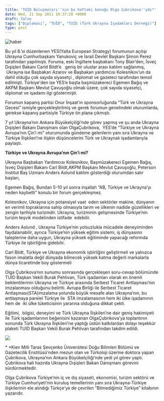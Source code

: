 ```yaml
---
title: 'TUİD Buluşmaları''nın bu haftaki konuğu Olga Çubrikova''ydı*'
date: Wed, 21 Sep 2011 10:37:28 +0000
draft: false
tags: ["Diplomasi", "TUİD", "TUİD (Türk Ukrayna İşadamları Derneği)"]
type: post
---
```




![haber](http://arsiv.tuid.org.ua/images/haber/olga.jpg)

Bu yıl 8.’si düzenlenen YES(Yalta European Strategy) forumunun açılışı Ukrayna Cumhurbaşkanı Yanukoviç ve İsrail Devlet Başkanı Şimon Perez tarafından yapılmıştı. Foruma, eski İngiltere başbakanı Tony Blair’den, İsveç Dışişleri Bakanı Carld Bildt’e   geniş bir uluslar arası katılım sağlanmış,  Ukrayna ise Başbakan Azarov ve Başbakan yardımcısı Kolesnikov’un da dahil olduğu çok sayıda siyasetçi , diplomat ve gazeteci tarafından temsil edilmişti. Türkiye'den ise YES’e başta başmüzakereci Egemen Bağış ve AKPM Başkanı Mevlut Çavuşoğlu olmak üzere, çok sayıda siyasetçi, diplomat ve işadamı ilgi göstermişti.

Forumun kapanış partisi Onur İnşaat’ın sponsorluğunda “Türk ve Ukrayna Gecesi” ismiyle gerçekleştirilmiş ve gerek forumun genelindeki oturumlarda, gerekse kapanış partisiyle Türkiye ön plana çıkmıştı.

7 yıl Ukrayna’nın Ankara Büyükelçiliği’nde görev yapmış ve şu anda Ukrayna Dışişleri Bakanı Danışmanı olan OlgaÇubrikova,  YES’de “Türkiye ve Ukrayna Avrupa’nın Çin’i mi” oturumunda gündeme gelenlerin yanı sıra Ukrayna ve Türkiye İlişkileri’ne ilişkin düşüncelerini Türk ve Ukraynalı işadamlarıyla paylaştı.

**Türkiye ve Ukrayna Avrupa’nın Çin’i mi?**

Ukrayna Başbakan Yardımcısı Kolesnikov, Başmüzakereci Egemen Bağış, İsveç Dışişleri Bakanı Carl Bildt,AKPM Başkanı Mevlut Çavuşoğlu, Peterson İnstitut Baş Uzmanı Anders Aslund katılım gösterdiği oturumdan satır başları,

Egemen Bağış, Bundan 5-10 yıl sonra inşallah “AB, Türkiye ve Ukrayna’yı neden kaybetti” konulu bir forum gerçekleşmez.

Kolesnikov, Ukrayna için potansiyel vaat  eden sektörler makine, dünyanın en verimli topraklarına sahip olmasıyla tarım ve ülkenin nadide güzellikleri ve zengin tarihiyle turizmdir. Ukrayna, turizminin gelişmesinde Türkiye’nin turizm teşvik modelinden istifade  edebilir.

Anders Aslund , Ukrayna Türkiye’nin yolsuzlukla mücadele deneyiminden faydalanabilir, ayrıca Türkiye’nin yüksek eğitim sistemi, iş dünyasınn taleplerine daha uygun, Ukrayna yüksek eğitiminde yapacağı reformda Türkiye ile işbirliğine gidebilir.

Carl Bildt, Türkiye ve Ukrayna ekonomik işbirliğini geliştirmeli ve yalnızca fason imalatla değil dünyada bilinecek yüksek katma değerli markalarla dünya ticaretinde boy göstermeli

Olga Çubrikova’nın sunumu sonrasında gerçekleşen soru-cevap bölümünde TUİD Başkan Vekili Burak Pehlivan, Türk işadamları olarak en önemli beklentilerinin Ukrayna ve Türkiye arasında Serbest Ticaret Antlaşması’nın imzalanması olduğunu belirtti. Avrupa Birliği ile Serbest Ticaret Antlaşması(STA)imzalama yolunda büyük mesafe alan Ukrayna’nın, bu antlaşmaya parelel Türkiye ile  STA imzalamasının hem iki ülke işadamının hem de  iki ülke tüketicisinin yararına olduğuna dikkat çekti.

Eğitimi,  bilgisi, deneyimi ve Türk Ukrayna İlişkileri’ne dair geniş hakimiyeti ile Türk işadamlarının beğenisini kazanan OlgaÇubrikova’ya toplantının sonunda Türk Ukrayna İlişkileri’ne yaptığı üstün katkılardan dolayı teşekkür plaketi TUİD Başkan Vekili Burak Pehlivan tarafından takdim edildi.

![](http://arsiv.tuid.org.ua/images/haber/DSCN0122.JPG)

\* \*Kiev Milli Taras Şevçenko Üniversitesi Doğu Bilimleri Bölümü ve Gazetecilik Enstitüsü’nden mezun olan ve Türkoloji üzerine doktora yapan Çubrikova, Ukrayna’nın Ankara Büyükelçiliği’nde yedi yıl görev yaptı. Çubrikova hali hazırda Ukrayna Dışişleri Bakan Danışmanı görevini sürdürmektedir.


Olga Çubrikova Türkiye’nin iç ve dış siyaseti, ekonomisi, turizm sektörü ve Türkiye Cumhuriyeti’nin kuruluş temellerinin yanı sıra Ukrayna-Türkiye ilişkilerinin ele alındığı Türkçe'ye de çevrilen “Bilmediğimiz Türkiye” kitabının yazarıdır.






